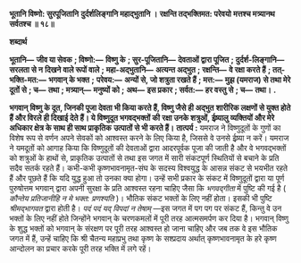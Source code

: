 **भूतानि विष्णो: सुरपूजितानि** **दुर्दर्शलिङ्गानि महाद्भुतानि ।** **रक्षन्ति तद्भक्तिमत: परेवयो** **मत्तश्च मत्र्यानथ सर्वतश्च ॥ १८॥** 

**शब्दार्थ** 

**भूतानि—** **जीव या सेवक** **; विष्णो:—** **विष्णु के** **; सुर-पूजितानि—** **देवताओं द्वारा पूजित** **; दुर्दर्श-लिङ्गानि—** **सरलता से न** **दिखने वाले रूपों वाले** **; महा-अद्भुतानि—** **अत्यन्त अद्भुत** **; रक्षन्ति—** **वे रक्षा करते हैं** **; तत्-भक्ति-मत:—** **भगवान् के भक्त** **;** **परेवय:—** **अन्यों से, जो शत्रुता रखते हैं** **; मत्त:—** **मुझ (यमराज) से तथा मेरे दूतों से** **; च—** **तथा** **; मत्र्यान्—** **मनुष्यों को** **;** **अथ—** **इस प्रकार** **; सर्वत:—** **हर वस्तु से** **; च—** **तथा।** **.** 

**भगवान् विष्णु के दूत, जिनकी पूजा देवता भी किया करते हैं, विष्णु जैसे ही अद्भुत** **शारीरिक लक्षणों से युक्त होते हैं और विरले ही दिखाई देते हैं। ये विष्णुदूत भगवद्भक्तों की** **रक्षा उनके शत्रुओं, ईष्र्यालु व्यक्तियों और मेरे अधिकार क्षेत्र के साथ ही साथ प्राकृतिक** **उत्पातों से भी करते हैं।** **तात्पर्य :** यमराज ने विष्णुदूतों के गुणों का विशेष रूप से वर्णन अपने सेवकों को आश्वस्त करने के लिए किया है, जिससे वे उनसे ईष्र्या न करें। यमराज ने यमदूतों को आगाह किया कि विष्णुदूतों की देवताओं द्वारा आदरपूर्वक पूजा की जाती है और वे भगवद्भक्तों को शत्रुओं के हाथों से, प्राकृतिक उत्पातों से तथा इस जगत में सारी संकटपूर्ण स्थितियों से बचाने के प्रति सदैव सतर्क रहते हैं। कभी-कभी कृष्णभावनामृत-संघ के सदस्य विश्वयुद्ध के आसन्न संकट से भयभीत रहते हैं और पूछते हैं कि यदि युद्ध हुआ तो उनका क्या होगा। उन्हें सभी प्रकार के संकट में विष्णुदूतों द्वारा या पूर्ण पुरुषोत्तम भगवान् द्वारा अपनी सुरक्षा के प्रति आश्वस्त रहना चाहिए जैसा कि *भगवद्गीता* में पुष्टि की गई है ( *कौन्तेय प्रतिजानीहि न मे भक्त: प्रणश्यति* )। भौतिक संकट भक्तों के लिए नहीं होता। इसकी भी पुष्टि *श्रीमद्भागवत* द्वारा होती है। *पदं पदं यद् विपदां न* *तेषाम्* —इस जगत में पग पग पर संकट हैं, किन्तु वे उन भक्तों के लिए नहीं होते जिन्होंने भगवान् के चरणकमलों में पूरी तरह आत्मसमर्पण कर दिया है। भगवान् विष्णु के शुद्ध भक्तों को भगवान् के संरक्षण पर पूरी तरह आश्वस्त हो जाना चाहिए और जब तक वे इस भौतिक जगत में हैं, उन्हें चाहिए कि श्री चैतन्य महाप्रभु तथा कृष्ण के सश्प्रदाय अर्थात् कृष्णभावनामृत के हरे कृष्ण आन्दोलन का प्रचार करके पूरी तरह भक्ति में लगे रहें।  